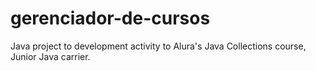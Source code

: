 # gerenciador-de-cursos
  Java project to development activity to Alura's Java Collections course, Junior Java carrier. 